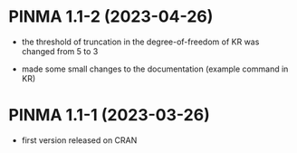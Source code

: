# PINMA 1.1-2 (2023-04-26)

- the threshold of truncation in the degree-of-freedom of KR was changed from 5 to 3

- made some small changes to the documentation (example command in KR)

# PINMA 1.1-1 (2023-03-26)

- first version released on CRAN
